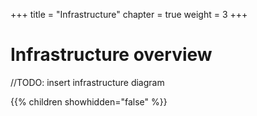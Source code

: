 +++
title = "Infrastructure"
chapter = true
weight = 3
+++

# Infrastructure overview
//TODO: insert infrastructure diagram

{{% children showhidden="false" %}}